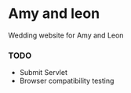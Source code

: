 # Amy and leon

Wedding website for Amy and Leon


### TODO

* Submit Servlet
* Browser compatibility testing
